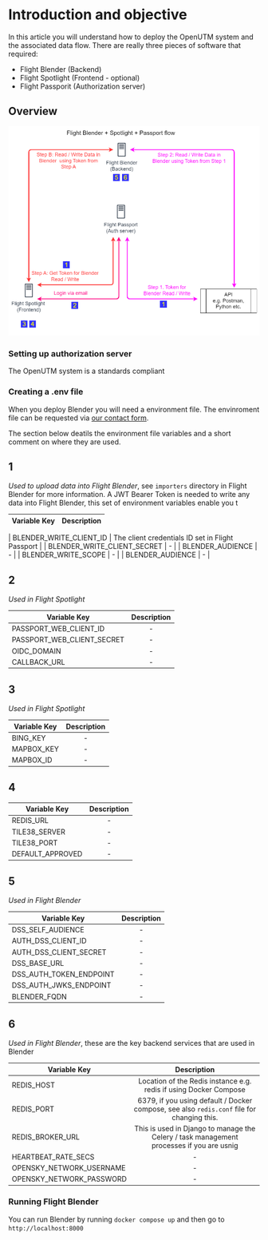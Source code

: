 # Introduction and objective
In this article you will understand how to deploy the OpenUTM system and the associated data flow. There are really three pieces of software that required: 
- Flight Blender (Backend)
- Flight Spotlight (Frontend - optional)
- Flight Passporit (Authorization server)

## Overview
![openutm-flow](images/openutm-data-flow.png)

### Setting up authorization server 
The OpenUTM system is a standards compliant 

### Creating a .env file 
When you deploy Blender you will need a environment file. The envinroment file can be requested via [our contact form](https://www.openskies.sh/#contact).

The section below deatils the environment file variables and a short comment on where they are used. 

## __1__
*Used to upload data into Flight Blender*, see `importers` directory in Flight Blender for more information. A JWT Bearer Token is needed to write any data into Flight Blender, this set of environment variables enable you t 

| Variable Key | Description |
|--------------|:-----:|

| BLENDER_WRITE_CLIENT_ID | The client credentials ID set in Flight Passport |
| BLENDER_WRITE_CLIENT_SECRET |  - |
| BLENDER_AUDIENCE |  - |
| BLENDER_WRITE_SCOPE |  - |
| BLENDER_AUDIENCE |  - |


## __2__
*Used in Flight Spotlight*

| Variable Key | Description |
|--------------|:-----:|
| PASSPORT_WEB_CLIENT_ID |  - |
| PASSPORT_WEB_CLIENT_SECRET|  - |
| OIDC_DOMAIN |  - |
| CALLBACK_URL |  - |


## __3__
*Used in Flight Spotlight*

| Variable Key | Description |
|--------------|:-----:|
| BING_KEY |  - |
| MAPBOX_KEY|  - |
| MAPBOX_ID |  - |

## __4__

| Variable Key | Description |
|--------------|:-----:|
| REDIS_URL |  - |
| TILE38_SERVER|  - |
| TILE38_PORT |  - |
| DEFAULT_APPROVED |  - |

## __5__
*Used in Flight Blender*


| Variable Key | Description |
|--------------|:-----:|
| DSS_SELF_AUDIENCE |  - |
| AUTH_DSS_CLIENT_ID|  - |
| AUTH_DSS_CLIENT_SECRET |  - |
| DSS_BASE_URL |  - |
| DSS_AUTH_TOKEN_ENDPOINT |  - |
| DSS_AUTH_JWKS_ENDPOINT |  - |
| BLENDER_FQDN |  - |

## __6__
*Used in Flight Blender*, these are the key backend services that are used in Blender

| Variable Key | Description |
|--------------|:-----:|
| REDIS_HOST | Location of the Redis instance e.g. redis if using Docker Compose |
| REDIS_PORT| 6379, if you using default / Docker compose, see also `redis.conf` file for changing this. |
| REDIS_BROKER_URL | This is used in Django to manage the Celery / task management processes if you are usnig  |
| HEARTBEAT_RATE_SECS |  - |
| OPENSKY_NETWORK_USERNAME |  - |
| OPENSKY_NETWORK_PASSWORD |  - |

### Running Flight Blender
You can run Blender by running `docker compose up` and then go to `http://localhost:8000`